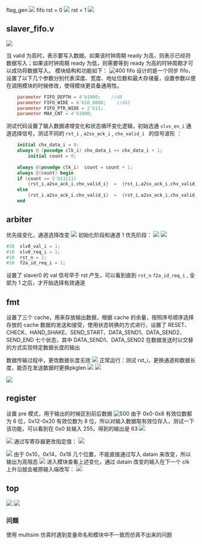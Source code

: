 flag_gen
![](https://raw.githubusercontent.com/acdefg/cdn/main/obsidian/20230105151453.png)
fifo
rst = 0
![](https://raw.githubusercontent.com/acdefg/cdn/main/obsidian/20230105152921.png)
rst = 1
![](https://raw.githubusercontent.com/acdefg/cdn/main/obsidian/20230105153313.png)
## slaver_fifo.v
![](https://raw.githubusercontent.com/acdefg/cdn/main/obsidian/20230106011305.png)


当 valid 为高时，表示要写入数据。如果该时钟周期 ready 为高，则表示已经将数据写入；如果该时钟周期 ready 为低，则需要等到 ready 为高的时钟周期才可以成功将数据写入。
模块结构和功能如下：
![400](https://raw.githubusercontent.com/acdefg/cdn/main/obsidian/20230105220612.png)
fifo 设计的是一个同步 fifo，设置了以下几个参数分别代表深度、宽度、地址位数和最大存储量，设置参数以便在调用模块的时候修改，使得模块更具备通用性。

```verilog
    parameter FIFO_DEPTH = 4'b1000;    //d8
    parameter FIFO_WIDE = 6'b10_0000;    //d32
    parameter FIFO_PTR_WIDE = 2'b11;
    parameter MAX_CNT = 4'b1000; 
```

测试代码设置了输入数据递增变化和状态循环变化逻辑，初始选通 `slvx_en_i` 通道选择信号，测试不同的 `rst_i` ,
`a2sx_ack_i`  , `chx_valid_i ` 的信号波形 ：

```verilog
    initial chx_data_i = 0; 
    always @ (posedge clk_i) chx_data_i <= chx_data_i + 1;
        initial count = 0;
        
    always @(posedge clk_i)  count = count + 1;
    always @(count) begin
    if (count == 5'b11111)
        {rst_i,a2sx_ack_i,chx_valid_i}  =  {rst_i,a2sx_ack_i,chx_valid_i} + 1;
    else 
        {rst_i,a2sx_ack_i,chx_valid_i}  =  {rst_i,a2sx_ack_i,chx_valid_i};
    end
```

## arbiter
优先级变化，通道选择改变
![](https://raw.githubusercontent.com/acdefg/cdn/main/obsidian/20230106015928.png)
初始化阶段和通道 1 优先阶段：
![](https://raw.githubusercontent.com/acdefg/cdn/main/obsidian/20230106020023.png)
![](https://raw.githubusercontent.com/acdefg/cdn/main/obsidian/20230106024003.png)

```verilog
#20  slv0_val_i = 1;
#10  slv0_req_i = 1;
#10  rst_n = 1;
#10  f2a_id_req_i = 1;
```
设置了 slaver0 的 val 信号早于 rst 产生，可以看到直到 `rst_n` `f2a_id_req_i` , 全部为 1 之后，才开始选择有效通道

## fmt
设置了三个 cache，用来存放输出数据，根据 cache 的余量，按照序号顺序选择存放的 cache
数据的发送和接受，使用状态转换的方式进行，设置了 RESET、CHECK、HAND_SHAKE、SEND_START、DATA_SEND1、DATA_SEND2、SEND_END 七个状态，其中 DATA_SEND1、DATA_SEND2 在数据发送时以交替的方式实现特定数据长度的输出

数据传输过程中，更改数据长度无效
![](https://raw.githubusercontent.com/acdefg/cdn/main/obsidian/20230106114839.png)
正常运行：测试 rst_i，更换通道和数据长度，能否在发送数据时更换pkglen
![](https://raw.githubusercontent.com/acdefg/cdn/main/obsidian/20230106115053.png)
![](https://raw.githubusercontent.com/acdefg/cdn/main/obsidian/20230106115704.png)

![](https://raw.githubusercontent.com/acdefg/cdn/main/obsidian/20230106134025.png)
## register
设置 pre 模式，用于输出的时候区别前后数据
![500](https://raw.githubusercontent.com/acdefg/cdn/main/obsidian/20230106143907.png)
由于 0x0-0x8 有效位数都为 6 位，0x12-0x20 有效位数为 8 位，所以对输入数据取有效位存入，测试一下该功能，可以看到在 0x0 处输入 255，得到的输出是 63
![](https://raw.githubusercontent.com/acdefg/cdn/main/obsidian/20230106150239.png)


![](https://raw.githubusercontent.com/acdefg/cdn/main/obsidian/20230106152850.png)
通过写寄存器更改指定值：
![](https://raw.githubusercontent.com/acdefg/cdn/main/obsidian/20230106163208.png)

![](https://raw.githubusercontent.com/acdefg/cdn/main/obsidian/20230106163905.png)
由于 0x10，0x14，0x18 几个位置，不能直接通过写入 datain 来改变，所以输出为高阻态
![](https://raw.githubusercontent.com/acdefg/cdn/main/obsidian/20230106163247.png)
进入模块查看上述变化，通过 datain 改变的输入在下一个 clk 上升沿就会被原输入端改写：
![](https://raw.githubusercontent.com/acdefg/cdn/main/obsidian/20230106163645.png)

## top
![](https://raw.githubusercontent.com/acdefg/cdn/main/obsidian/20230106170652.png)
![](https://raw.githubusercontent.com/acdefg/cdn/main/obsidian/20230106170908.png)

### 问题
使用 multisim 仿真时遇到变量命名和模块中不一致而仿真不出来的问题